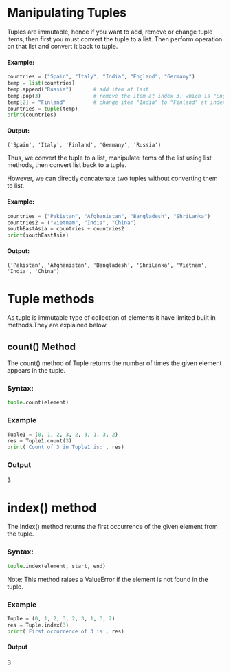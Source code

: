 # Manipulating Tuples
Tuples are immutable, hence if you want to add, remove or change tuple items, then first you must convert the tuple to a list. Then perform operation on that list and convert it back to tuple.

#### Example:
```python
countries = ("Spain", "Italy", "India", "England", "Germany")
temp = list(countries)
temp.append("Russia")       # add item at last
temp.pop(3)                 # remove the item at index 3, which is "England"
temp[2] = "Finland"         # change item "India" to "Finland" at index 2
countries = tuple(temp)
print(countries)
```
#### Output:
```
('Spain', 'Italy', 'Finland', 'Germany', 'Russia')
 ```

Thus, we convert the tuple to a list, manipulate items of the list using list methods, then convert list back to a tuple.

 

However, we can directly concatenate two tuples without converting them to list.

#### Example:
```python
countries = ("Pakistan", "Afghanistan", "Bangladesh", "ShriLanka")
countries2 = ("Vietnam", "India", "China")
southEastAsia = countries + countries2
print(southEastAsia)
```
#### Output:
```
('Pakistan', 'Afghanistan', 'Bangladesh', 'ShriLanka', 'Vietnam', 'India', 'China')
```

# Tuple methods
As tuple is immutable type of collection of elements it have limited built in methods.They are explained below
## count() Method
The count() method of Tuple returns the number of times the given element appears in the tuple.

### Syntax:
```python
tuple.count(element)
```
### Example
```python
Tuple1 = (0, 1, 2, 3, 2, 3, 1, 3, 2)
res = Tuple1.count(3)
print('Count of 3 in Tuple1 is:', res)
```
### Output
3
# index() method
The Index() method returns the first occurrence of the given element from the tuple.

### Syntax:
```python
tuple.index(element, start, end)
```
Note: This method raises a ValueError if the element is not found in the tuple.

### Example
```python
Tuple = (0, 1, 2, 3, 2, 3, 1, 3, 2)
res = Tuple.index(3)
print('First occurrence of 3 is', res)
```
#### Output
3
